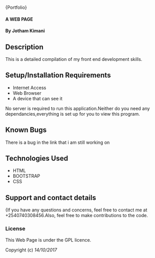 {Portfolio}

#### A WEB PAGE

#### **By Jotham Kimani**

## Description

This is a detailed compilation of my front end development skills.

## Setup/Installation Requirements

* Internet Access
* Web Browser
* A device that can see it


No server is required to run this application.Neither do you need any dependancies,everything is set up for you to view this program.

## Known Bugs

There is a bug in the link that i am still working on

## Technologies Used

* HTML
* BOOTSTRAP
* CSS


## Support and contact details

{If you have any questions and concerns, feel free to contact me at +2540740308456.Also, feel free to make contributions to the code.

### License

This Web Page  is under the GPL licence.

Copyright (c) *14/10/2017*
